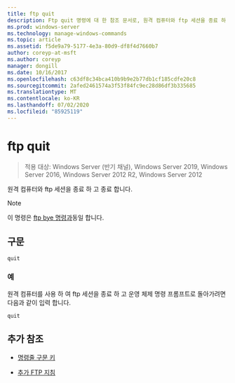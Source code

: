 ```yaml
---
title: ftp quit
description: Ftp quit 명령에 대 한 참조 문서로, 원격 컴퓨터와 ftp 세션을 종료 하 고 종료 됩니다.
ms.prod: windows-server
ms.technology: manage-windows-commands
ms.topic: article
ms.assetid: f5de9a79-5177-4e3a-80d9-df8f4d7660b7
author: coreyp-at-msft
ms.author: coreyp
manager: dongill
ms.date: 10/16/2017
ms.openlocfilehash: c63df8c34bca410b9b9e2b77db1cf185cdfe20c8
ms.sourcegitcommit: 2afed2461574a3f53f84fc9ec28d86df3b335685
ms.translationtype: MT
ms.contentlocale: ko-KR
ms.lasthandoff: 07/02/2020
ms.locfileid: "85925119"
---
```

# <a name="ftp-quit"></a>ftp quit

> 적용 대상: Windows Server (반기 채널), Windows Server 2019, Windows Server 2016, Windows Server 2012 R2, Windows Server 2012

원격 컴퓨터와 ftp 세션을 종료 하 고 종료 합니다.

> [!NOTE]
> 이 명령은 [ftp bye 명령과](ftp-bye.md)동일 합니다.

## <a name="syntax"></a>구문

```
quit
```

### <a name="examples"></a>예

원격 컴퓨터를 사용 하 여 ftp 세션을 종료 하 고 운영 체제 명령 프롬프트로 돌아가려면 다음과 같이 입력 합니다.

```
quit
```

## <a name="additional-references"></a>추가 참조

- [명령줄 구문 키](command-line-syntax-key.md)

- [추가 FTP 지침](https://docs.microsoft.com/previous-versions/orphan-topics/ws.10/cc756013(v=ws.10))
